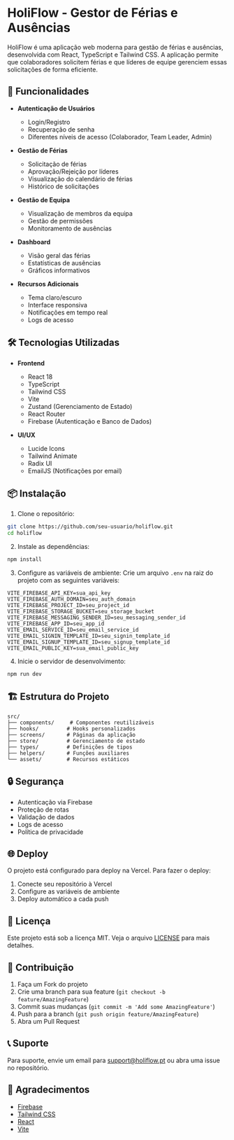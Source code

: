 # HoliFlow - Gestor de Férias e Ausências

HoliFlow é uma aplicação web moderna para gestão de férias e ausências, desenvolvida com React, TypeScript e Tailwind CSS. A aplicação permite que colaboradores solicitem férias e que líderes de equipe gerenciem essas solicitações de forma eficiente.

## 🚀 Funcionalidades

- **Autenticação de Usuários**

  - Login/Registro
  - Recuperação de senha
  - Diferentes níveis de acesso (Colaborador, Team Leader, Admin)

- **Gestão de Férias**

  - Solicitação de férias
  - Aprovação/Rejeição por líderes
  - Visualização do calendário de férias
  - Histórico de solicitações

- **Gestão de Equipa**

  - Visualização de membros da equipa
  - Gestão de permissões
  - Monitoramento de ausências

- **Dashboard**

  - Visão geral das férias
  - Estatísticas de ausências
  - Gráficos informativos

- **Recursos Adicionais**
  - Tema claro/escuro
  - Interface responsiva
  - Notificações em tempo real
  - Logs de acesso

## 🛠️ Tecnologias Utilizadas

- **Frontend**

  - React 18
  - TypeScript
  - Tailwind CSS
  - Vite
  - Zustand (Gerenciamento de Estado)
  - React Router
  - Firebase (Autenticação e Banco de Dados)

- **UI/UX**
  - Lucide Icons
  - Tailwind Animate
  - Radix UI
  - EmailJS (Notificações por email)

## 📦 Instalação

1. Clone o repositório:

```bash
git clone https://github.com/seu-usuario/holiflow.git
cd holiflow
```

2. Instale as dependências:

```bash
npm install
```

3. Configure as variáveis de ambiente:
   Crie um arquivo `.env` na raiz do projeto com as seguintes variáveis:

```env
VITE_FIREBASE_API_KEY=sua_api_key
VITE_FIREBASE_AUTH_DOMAIN=seu_auth_domain
VITE_FIREBASE_PROJECT_ID=seu_project_id
VITE_FIREBASE_STORAGE_BUCKET=seu_storage_bucket
VITE_FIREBASE_MESSAGING_SENDER_ID=seu_messaging_sender_id
VITE_FIREBASE_APP_ID=seu_app_id
VITE_EMAIL_SERVICE_ID=seu_email_service_id
VITE_EMAIL_SIGNIN_TEMPLATE_ID=seu_signin_template_id
VITE_EMAIL_SIGNUP_TEMPLATE_ID=seu_signup_template_id
VITE_EMAIL_PUBLIC_KEY=sua_email_public_key
```

4. Inicie o servidor de desenvolvimento:

```bash
npm run dev
```

## 🏗️ Estrutura do Projeto

```
src/
├── components/     # Componentes reutilizáveis
├── hooks/         # Hooks personalizados
├── screens/       # Páginas da aplicação
├── store/         # Gerenciamento de estado
├── types/         # Definições de tipos
├── helpers/       # Funções auxiliares
└── assets/        # Recursos estáticos
```

## 🔒 Segurança

- Autenticação via Firebase
- Proteção de rotas
- Validação de dados
- Logs de acesso
- Política de privacidade

## 🌐 Deploy

O projeto está configurado para deploy na Vercel. Para fazer o deploy:

1. Conecte seu repositório à Vercel
2. Configure as variáveis de ambiente
3. Deploy automático a cada push

## 📝 Licença

Este projeto está sob a licença MIT. Veja o arquivo [LICENSE](LICENSE) para mais detalhes.

## 👥 Contribuição

1. Faça um Fork do projeto
2. Crie uma branch para sua feature (`git checkout -b feature/AmazingFeature`)
3. Commit suas mudanças (`git commit -m 'Add some AmazingFeature'`)
4. Push para a branch (`git push origin feature/AmazingFeature`)
5. Abra um Pull Request

## 📞 Suporte

Para suporte, envie um email para support@holiflow.pt ou abra uma issue no repositório.

## 🙏 Agradecimentos

- [Firebase](https://firebase.google.com/)
- [Tailwind CSS](https://tailwindcss.com/)
- [React](https://reactjs.org/)
- [Vite](https://vitejs.dev/)
